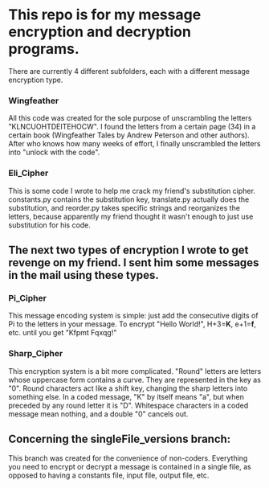 # This repo is for my message encryption and decryption programs.
There are currently 4 different subfolders, each with a different message encryption type.

### Wingfeather
All this code was created for the sole purpose of unscrambling the letters "KLNCUOHTDEITEHOCW". I found the letters from a certain page (34) in a certain book (Wingfeather Tales by Andrew Peterson and other authors). After who knows how many weeks of effort, I finally unscrambled the letters into "unlock with the code".

### Eli_Cipher
This is some code I wrote to help me crack my friend's substitution cipher. constants.py contains the substitution key, translate.py actually does the substitution, and reorder.py takes specific strings and reorganizes the letters, because apparently my friend thought it wasn't enough to just use substitution for his code.

## The next two types of encryption I wrote to get revenge on my friend. I sent him some messages in the mail using these types.

### Pi_Cipher
This message encoding system is simple: just add the consecutive digits of Pi to the letters in your message. To encrypt "Hello World!", H+3=**K**, e+1=**f**, etc. until you get "Kfpmt Fqxqg!"

### Sharp_Cipher
This encryption system is a bit more complicated. "Round" letters are letters whose uppercase form contains a curve. They are represented in the key as "0". Round characters act like a shift key, changing the sharp letters into something else. In a coded message, "K" by itself means "a", but when preceded by any round letter it is "D". Whitespace characters in a coded message mean nothing, and a double "0" cancels out.

## Concerning the singleFile_versions branch:
This branch was created for the convenience of non-coders. Everything you need to encrypt or decrypt a message is contained in a single file, as opposed to having a constants file, input file, output file, etc.
